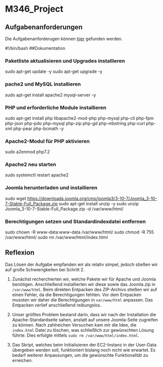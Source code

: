 # M346_Project

## Aufgabenanforderungen
Die Aufgabenanforderugen können [hier](https://github.com/DeltaGamingCH/M346-CMS-AWS/blob/main/Requirements-M346-CMS.pdf) gefunden werden. 

#!/bin/bash
##Dokumentation
### Paketliste aktualisieren und Upgrades installieren
sudo apt-get update -y
sudo apt-get upgrade -y

### pache2 und MySQL installieren
sudo apt-get install apache2 mysql-server -y

### PHP und erforderliche Module installieren
sudo apt-get install php libapache2-mod-php php-mysql php-cli php-fpm php-json php-pdo php-mysql php-zip php-gd php-mbstring php-curl php-xml php-pear php-bcmath -y

### Apache2-Modul für PHP aktivieren
sudo a2enmod php7.2

### Apache2 neu starten
sudo systemctl restart apache2

### Joomla herunterladen und installieren
sudo wget https://downloads.joomla.org/cms/joomla3/3-10-7/Joomla_3-10-7-Stable-Full_Package.zip
sudo apt-get install unzip -y
sudo unzip Joomla_3-10-7-Stable-Full_Package.zip -d /var/www/html/

### Berechtigungen setzen und Standardindexdatei entfernen
sudo chown -R www-data:www-data /var/www/html/
sudo chmod -R 755 /var/www/html/
sudo rm /var/www/html/index.html


## Reflexion
Das Lösen der Aufgabe empfanden wir als relativ simpel, jedoch stießen wir auf große Schwierigkeiten bei Schritt 2.

1. Zunächst recherchierten wir, welche Pakete wir für Apache und Joomla benötigen. Anschließend installierten wir diese sowie das Joomla.zip in `/var/www/html`. Beim direkten Entpacken des ZIP-Archivs stießen wir auf einen Fehler, da die Berechtigungen fehlten. Vor dem Entpacken mussten wir daher die Berechtigungen in `var/www/html` anpassen. Das Entpacken verlief anschließend reibungslos.

2. Unser größtes Problem bestand darin, dass wir nach der Installation die Apache-Standardseite sahen, anstatt auf unsere Joomla-Seite zugreifen zu können. Nach zahlreichen Versuchen kam mir die Idee, die `index.html` Datei zu löschen, was schließlich zur gewünschten Lösung führte. Dies erfolgte mittels `sudo rm /var/www/html/index.html`.

3. Das Skript, welches beim Initialisieren der EC2-Instanz in der User-Data übergeben werden soll, funktioniert bislang noch nicht wie erwartet. Es bedarf weiterer Anpassungen, um die gewünschte Funktionalität zu erreichen.
